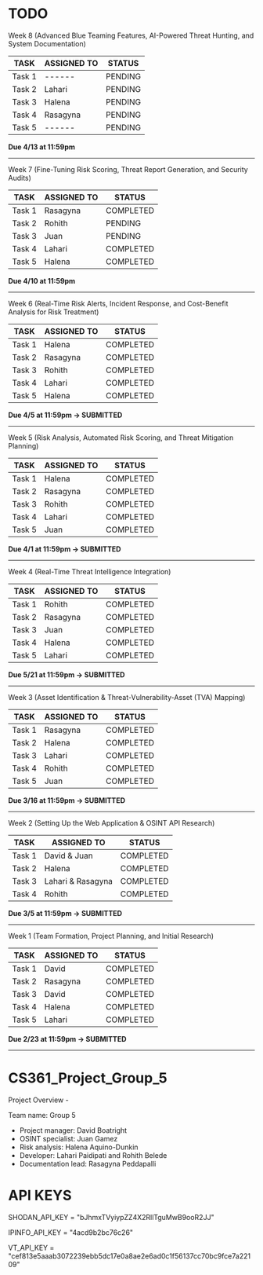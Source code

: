 # TODO

Week 8 (Advanced Blue Teaming Features, AI-Powered Threat Hunting, and System Documentation)

| TASK | ASSIGNED TO | STATUS |
|------|------------|--------|
| Task 1 | ------ | PENDING |
| Task 2 | Lahari | PENDING |
| Task 3 | Halena | PENDING |
| Task 4 | Rasagyna | PENDING |
| Task 5 | ------ | PENDING |

**Due 4/13 at 11:59pm**
__________________________________________________________________________

Week 7 (Fine-Tuning Risk Scoring, Threat Report Generation, and Security Audits)

| TASK | ASSIGNED TO | STATUS |
|------|------------|--------|
| Task 1 | Rasagyna | COMPLETED |
| Task 2 | Rohith | PENDING |
| Task 3 | Juan | PENDING |
| Task 4 | Lahari | COMPLETED |
| Task 5 | Halena | COMPLETED |

**Due 4/10 at 11:59pm**
__________________________________________________________________________

Week 6 (Real-Time Risk Alerts, Incident Response, and Cost-Benefit Analysis for Risk Treatment)

| TASK | ASSIGNED TO | STATUS |
|------|------------|--------|
| Task 1 | Halena | COMPLETED |
| Task 2 | Rasagyna | COMPLETED |
| Task 3 | Rohith | COMPLETED |
| Task 4 | Lahari | COMPLETED |
| Task 5 | Halena | COMPLETED |

**Due 4/5 at 11:59pm  -> SUBMITTED**
__________________________________________________________________________

Week 5 (Risk Analysis, Automated Risk Scoring, and Threat Mitigation Planning)

| TASK | ASSIGNED TO | STATUS |
|------|------------|--------|
| Task 1 | Halena | COMPLETED |
| Task 2 | Rasagyna | COMPLETED |
| Task 3 | Rohith | COMPLETED |
| Task 4 | Lahari | COMPLETED |
| Task 5 | Juan | COMPLETED |

**Due 4/1 at 11:59pm  -> SUBMITTED**
__________________________________________________________________________

Week 4 (Real-Time Threat Intelligence Integration)

| TASK | ASSIGNED TO | STATUS |
|------|------------|--------|
| Task 1 | Rohith | COMPLETED |
| Task 2 | Rasagyna | COMPLETED |
| Task 3 | Juan | COMPLETED |
| Task 4 | Halena | COMPLETED |
| Task 5 | Lahari | COMPLETED |

**Due 5/21 at 11:59pm  -> SUBMITTED**
__________________________________________________________________________

Week 3 (Asset Identification & Threat-Vulnerability-Asset (TVA) Mapping)

| TASK | ASSIGNED TO | STATUS |
|------|------------|--------|
| Task 1 | Rasagyna | COMPLETED |
| Task 2 | Halena | COMPLETED |
| Task 3 | Lahari | COMPLETED |
| Task 4 | Rohith | COMPLETED |
| Task 5 | Juan | COMPLETED |

**Due 3/16 at 11:59pm  -> SUBMITTED**
__________________________________________________________________________

Week 2 (Setting Up the Web Application & OSINT API Research)

| TASK | ASSIGNED TO | STATUS |
|------|------------|--------|
| Task 1 | David & Juan | COMPLETED |
| Task 2 | Halena | COMPLETED |
| Task 3 | Lahari & Rasagyna | COMPLETED |
| Task 4 | Rohith | COMPLETED |

**Due 3/5 at 11:59pm  -> SUBMITTED**
__________________________________________________________________________

Week 1 (Team Formation, Project Planning, and Initial Research)

| TASK | ASSIGNED TO | STATUS |
|------|------------|--------|
| Task 1 | David | COMPLETED |
| Task 2 | Rasagyna | COMPLETED |
| Task 3 | David | COMPLETED |
| Task 4 | Halena | COMPLETED |
| Task 5 | Lahari | COMPLETED |

**Due 2/23 at 11:59pm  -> SUBMITTED** 

__________________________________________________________________________

# CS361_Project_Group_5

Project Overview - 

Team name: Group 5

- Project manager: David Boatright
- OSINT specialist: Juan Gamez
- Risk analysis: Halena Aquino-Dunkin
- Developer: Lahari Paidipati and Rohith Belede
- Documentation lead: Rasagyna Peddapalli

# API KEYS
SHODAN_API_KEY = "bJhmxTVyiypZZ4X2RllTguMwB9ooR2JJ"

IPINFO_API_KEY = "4acd9b2bc76c26"

VT_API_KEY = "cef813e5aaab3072239ebb5dc17e0a8ae2e6ad0c1f56137cc70bc9fce7a22109"
